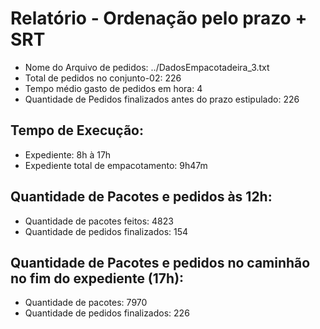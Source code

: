 # Relatório - Ordenação pelo prazo + SRT
 - Nome do Arquivo de pedidos: ../DadosEmpacotadeira_3.txt
 - Total de pedidos no conjunto-02: 226
 - Tempo médio gasto de pedidos em hora: 4
 - Quantidade de Pedidos finalizados antes do prazo estipulado: 226
## Tempo de Execução:
 - Expediente: 8h à 17h
 - Expediente total de empacotamento: 9h47m
## Quantidade de Pacotes e pedidos às 12h:
 - Quantidade de pacotes feitos: 4823
 - Quantidade de pedidos finalizados: 154
## Quantidade de Pacotes e pedidos no caminhão no fim do expediente (17h):
 - Quantidade de pacotes: 7970
 - Quantidade de pedidos finalizados: 226
